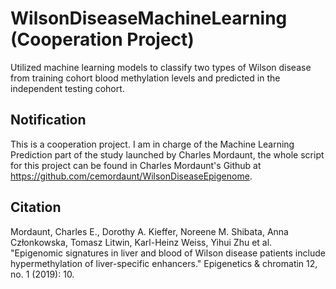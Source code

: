 # WilsonDiseaseMachineLearning (Cooperation Project)
Utilized machine learning models to classify two types of Wilson disease from training cohort blood methylation levels and predicted in the independent testing cohort.

## Notification
This is a cooperation project. I am in charge of the Machine Learning Prediction part of the study launched by Charles Mordaunt, the whole script for this project can be found in Charles Mordaunt's Github at https://github.com/cemordaunt/WilsonDiseaseEpigenome. 

## Citation
Mordaunt, Charles E., Dorothy A. Kieffer, Noreene M. Shibata, Anna Członkowska, Tomasz Litwin, Karl-Heinz Weiss, Yihui Zhu et al. "Epigenomic signatures in liver and blood of Wilson disease patients include hypermethylation of liver-specific enhancers." Epigenetics & chromatin 12, no. 1 (2019): 10.
